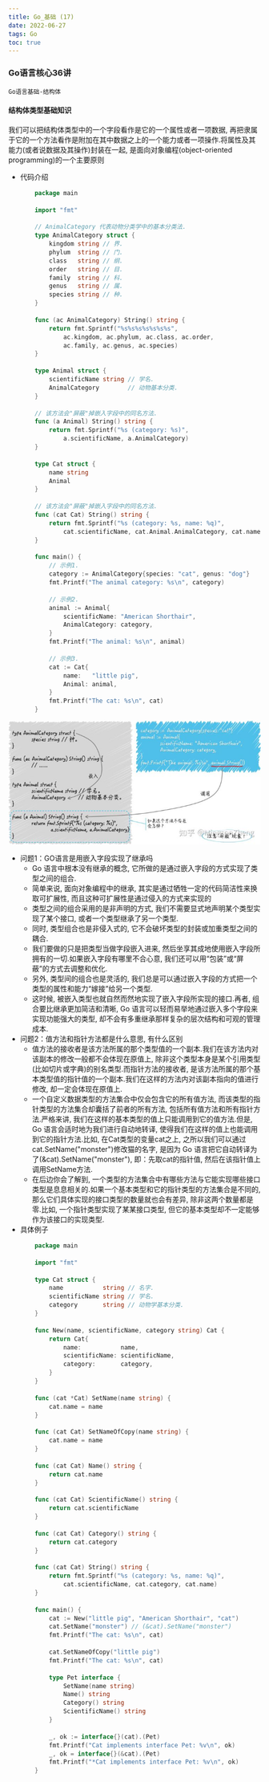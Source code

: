 ```yaml
---
title: Go_基础 (17)
date: 2022-06-27
tags: Go
toc: true
---
```


### Go语言核心36讲
    Go语言基础-结构体

<!-- more -->

#### 结构体类型基础知识

我们可以把结构体类型中的一个字段看作是它的一个属性或者一项数据, 再把隶属于它的一个方法看作是附加在其中数据之上的一个能力或者一项操作.将属性及其能力(或者说数据及其操作)封装在一起, 是面向对象编程(object-oriented programming)的一个主要原则

- 代码介绍
    ```go
        package main

        import "fmt"

        // AnimalCategory 代表动物分类学中的基本分类法.
        type AnimalCategory struct {
            kingdom string // 界.
            phylum  string // 门.
            class   string // 纲.
            order   string // 目.
            family  string // 科.
            genus   string // 属.
            species string // 种.
        }

        func (ac AnimalCategory) String() string {
            return fmt.Sprintf("%s%s%s%s%s%s%s",
                ac.kingdom, ac.phylum, ac.class, ac.order,
                ac.family, ac.genus, ac.species)
        }

        type Animal struct {
            scientificName string // 学名.
            AnimalCategory        // 动物基本分类.
        }

        // 该方法会"屏蔽"掉嵌入字段中的同名方法.
        func (a Animal) String() string {
            return fmt.Sprintf("%s (category: %s)",
                a.scientificName, a.AnimalCategory)
        }

        type Cat struct {
            name string
            Animal
        }

        // 该方法会"屏蔽"掉嵌入字段中的同名方法.
        func (cat Cat) String() string {
            return fmt.Sprintf("%s (category: %s, name: %q)",
                cat.scientificName, cat.Animal.AnimalCategory, cat.name)
        }

        func main() {
            // 示例1.
            category := AnimalCategory{species: "cat", genus: "dog"}
            fmt.Printf("The animal category: %s\n", category)

            // 示例2.
            animal := Animal{
                scientificName: "American Shorthair",
                AnimalCategory: category,
            }
            fmt.Printf("The animal: %s\n", animal)

            // 示例3.
            cat := Cat{
                name:   "little pig",
                Animal: animal,
            }
            fmt.Printf("The cat: %s\n", cat)
        }
    ```

![结构体](/img/20220627_1.jpg)

- 问题1：GO语言是用嵌入字段实现了继承吗
    * Go 语言中根本没有继承的概念, 它所做的是通过嵌入字段的方式实现了类型之间的组合.
    * 简单来说, 面向对象编程中的继承, 其实是通过牺牲一定的代码简洁性来换取可扩展性, 而且这种可扩展性是通过侵入的方式来实现的
    * 类型之间的组合采用的是非声明的方式, 我们不需要显式地声明某个类型实现了某个接口, 或者一个类型继承了另一个类型.
    * 同时, 类型组合也是非侵入式的, 它不会破坏类型的封装或加重类型之间的耦合.
    * 我们要做的只是把类型当做字段嵌入进来, 然后坐享其成地使用嵌入字段所拥有的一切.如果嵌入字段有哪里不合心意, 我们还可以用“包装”或“屏蔽”的方式去调整和优化.
    * 另外, 类型间的组合也是灵活的, 我们总是可以通过嵌入字段的方式把一个类型的属性和能力“嫁接”给另一个类型.
    * 这时候, 被嵌入类型也就自然而然地实现了嵌入字段所实现的接口.再者, 组合要比继承更加简洁和清晰, Go 语言可以轻而易举地通过嵌入多个字段来实现功能强大的类型, 却不会有多重继承那样复杂的层次结构和可观的管理成本.
- 问题2：值方法和指针方法都是什么意思, 有什么区别
    * 值方法的接收者是该方法所属的那个类型值的一个副本.我们在该方法内对该副本的修改一般都不会体现在原值上, 除非这个类型本身是某个引用类型(比如切片或字典)的别名类型.而指针方法的接收者, 是该方法所属的那个基本类型值的指针值的一个副本.我们在这样的方法内对该副本指向的值进行修改, 却一定会体现在原值上.
    * 一个自定义数据类型的方法集合中仅会包含它的所有值方法, 而该类型的指针类型的方法集合却囊括了前者的所有方法, 包括所有值方法和所有指针方法.严格来讲, 我们在这样的基本类型的值上只能调用到它的值方法.但是, Go 语言会适时地为我们进行自动地转译, 使得我们在这样的值上也能调用到它的指针方法.比如, 在Cat类型的变量cat之上, 之所以我们可以通过cat.SetName("monster")修改猫的名字, 是因为 Go 语言把它自动转译为了(&cat).SetName("monster"), 即：先取cat的指针值, 然后在该指针值上调用SetName方法.
    * 在后边你会了解到, 一个类型的方法集合中有哪些方法与它能实现哪些接口类型是息息相关的.如果一个基本类型和它的指针类型的方法集合是不同的, 那么它们具体实现的接口类型的数量就也会有差异, 除非这两个数量都是零.比如, 一个指针类型实现了某某接口类型, 但它的基本类型却不一定能够作为该接口的实现类型.
- 具体例子
    ```go
        package main

        import "fmt"

        type Cat struct {
            name           string // 名字.
            scientificName string // 学名.
            category       string // 动物学基本分类.
        }

        func New(name, scientificName, category string) Cat {
            return Cat{
                name:           name,
                scientificName: scientificName,
                category:       category,
            }
        }

        func (cat *Cat) SetName(name string) {
            cat.name = name
        }

        func (cat Cat) SetNameOfCopy(name string) {
            cat.name = name
        }

        func (cat Cat) Name() string {
            return cat.name
        }

        func (cat Cat) ScientificName() string {
            return cat.scientificName
        }

        func (cat Cat) Category() string {
            return cat.category
        }

        func (cat Cat) String() string {
            return fmt.Sprintf("%s (category: %s, name: %q)",
                cat.scientificName, cat.category, cat.name)
        }

        func main() {
            cat := New("little pig", "American Shorthair", "cat")
            cat.SetName("monster") // (&cat).SetName("monster")
            fmt.Printf("The cat: %s\n", cat)

            cat.SetNameOfCopy("little pig")
            fmt.Printf("The cat: %s\n", cat)

            type Pet interface {
                SetName(name string)
                Name() string
                Category() string
                ScientificName() string
            }

            _, ok := interface{}(cat).(Pet)
            fmt.Printf("Cat implements interface Pet: %v\n", ok)
            _, ok = interface{}(&cat).(Pet)
            fmt.Printf("*Cat implements interface Pet: %v\n", ok)
        }
    ```


